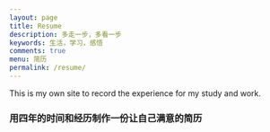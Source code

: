 ```yaml
---
layout: page
title: Resume
description: 多走一步，多看一步
keywords: 生活，学习，感悟
comments: true
menu: 简历
permalink: /resume/
---
```

This is my own site to record the experience for my study and work. 

### 用四年的时间和经历制作一份让自己满意的简历
